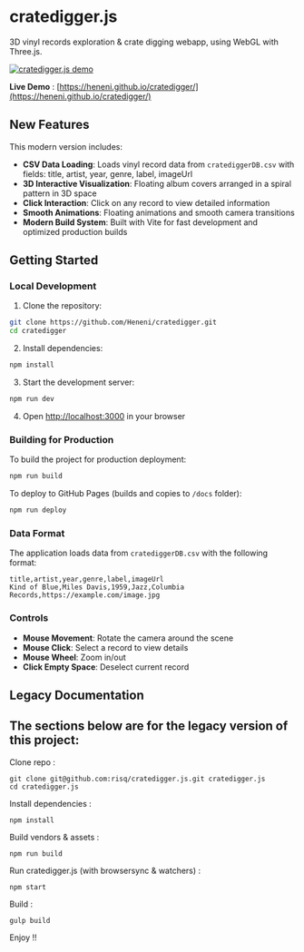 cratedigger.js
===========

3D vinyl records exploration & crate digging webapp, using WebGL with Three.js.

[![cratedigger.js demo](https://github.com/risq/cratedigger/blob/master/src/images/demo.gif?raw=true)](https://heneni.github.io/cratedigger/)

**Live Demo** : [https://heneni.github.io/cratedigger/](https://heneni.github.io/cratedigger/)

## New Features

This modern version includes:
- **CSV Data Loading**: Loads vinyl record data from `cratediggerDB.csv` with fields: title, artist, year, genre, label, imageUrl
- **3D Interactive Visualization**: Floating album covers arranged in a spiral pattern in 3D space
- **Click Interaction**: Click on any record to view detailed information
- **Smooth Animations**: Floating animations and smooth camera transitions
- **Modern Build System**: Built with Vite for fast development and optimized production builds


## Getting Started

### Local Development

1. Clone the repository:
```bash
git clone https://github.com/Heneni/cratedigger.git
cd cratedigger
```

2. Install dependencies:
```bash
npm install
```

3. Start the development server:
```bash
npm run dev
```

4. Open [http://localhost:3000](http://localhost:3000) in your browser

### Building for Production

To build the project for production deployment:

```bash
npm run build
```

To deploy to GitHub Pages (builds and copies to `/docs` folder):

```bash
npm run deploy
```

### Data Format

The application loads data from `cratediggerDB.csv` with the following format:
```csv
title,artist,year,genre,label,imageUrl
Kind of Blue,Miles Davis,1959,Jazz,Columbia Records,https://example.com/image.jpg
```

### Controls

- **Mouse Movement**: Rotate the camera around the scene
- **Mouse Click**: Select a record to view details
- **Mouse Wheel**: Zoom in/out
- **Click Empty Space**: Deselect current record

## Legacy Documentation

The sections below are for the legacy version of this project:
-----------

Clone repo :

    git clone git@github.com:risq/cratedigger.js.git cratedigger.js
    cd cratedigger.js

Install dependencies :
    
    npm install
    
Build vendors & assets :

    npm run build
    
Run cratedigger.js (with browsersync & watchers) :
    
    npm start
    
Build  :

    gulp build
    
Enjoy !!
